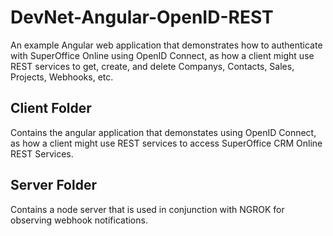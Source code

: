 # DevNet-Angular-OpenID-REST
An example Angular web application that demonstrates how to authenticate with SuperOffice Online using OpenID Connect, as how a client might use REST services to get, create, and delete Companys, Contacts, Sales, Projects, Webhooks, etc.

## Client Folder
Contains the angular application that demonstates using OpenID Connect, as how a client might use REST services to access SuperOffice CRM Online REST Services.

## Server Folder
Contains a node server that is used in conjunction with NGROK for observing webhook notifications. 
